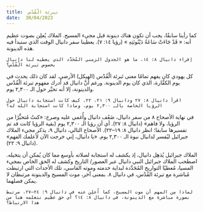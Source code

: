 ```yaml
---
title:  تبرئة الْقُدْس
date:  30/04/2023
---
```


كما رأينا سابقًا، يجب أن تكون هناك دينونة قبل مجيء المسيح. الملاك يُعلِن بصوت عظيم أنه: « قَدْ جَاءَتْ سَاعَةُ دَيْنُونَتِهِ » (رؤيا ١٤: ٧). يعطينا سفر دانيال الوقت الذي ستبدأ فيه هذه الدينونة.

`إقراء دانيال ٨: ١٤. ما هو الجدول الزمني المُحَدَّد الذي يعطيه لنا دانيال بخصوص تبرئة الْقُدْس؟`

كل يهودي كان يفهم تمامًا معنى تَبرئة الْقُدْس (الهيكل) الأرضي. لقد كان ذلك يحدث في يوم الكفَّارة، الذي كان يوم الدينونة. ورغم أنَّ دانيال قد أدرك مفهوم تبرئة الْقُدْس والدينونة، إلا أنه تحيَّر حول الـ ٢,٣٠٠ يوم.

`اقرأ دانيال ٨: ٢٧ ودانيال ٩: ٢١، ٢٢. كيف كانت استجابة دانيال حول الرؤيا الخاصة بالـ ٢,٣٠٠ يوم، وماذا كانت استجابة الله له؟`

في نهاية الأصحاح ٨ من سفر دانيال، ضَعُف دانيال وأُغمي عليه وصرخ: «كنتُ مُتحيٍّرًا من الرؤيا، ولا فاهم» (دانيال ٨: ٢٧). أي أن رؤيا الـ ٢,٣٠٠ يوم (بقية الرؤيا كانت قد تم تفسيرها سابقا؛ انظر دانيال ٨: ١٩–٢٢). الأصحاح التالي، دانيال ٩، يذكر مجيء الملاك جبرائيل ليُفسر لدانيال نبوة الـ ٢,٣٠٠ يوم. «يا دانيال، إني خرجت الآن لأعلمك الفهم» (دانيال ٩: ٢٢).

الملاك جبرائيل يُذهِل دانيال، إذ يكشف له استجابة لصلاته بأوسع مما كان يُمكن أن يتخيله. اصطحب الملاك جبرائيل النبي دانيال عبر العصور/ التاريخ وكشف له الحق الخاص بمجيء المسيا، مُعطيًا التواريخ المُحَدَّدة لبداية خدمته وموته القاسي، تلك الأحداث التي ارتبطت مُباشرة مع تبرئة القُدْس، في دانيال ٨. بمعنى آخر، موت المسيح والدينونة مرتبطان لا يمكن فصلهما.

`لماذا مِن المهم أن موت المسيح، كما اُعلِن عنه في دانيال ٩: ٢٤–٢٧، مرتبط بصورة مباشرة مع الدينونة، في دانيال ٨: ١٤؟ أي حق عظيم نتعلمه هنا من هذا الارتباط؟`
